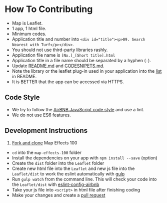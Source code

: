 # How To Contributing

* Map is Leaflet.
* 1 app, 1 html file.
* Minimum codes.
* Application title and number into `<div id="title"><p>09. Search Nearest with Turf</p></div>`.
* You should not use third-party libraries rashly.
* Application file name is `[No.]_[Short title].html`
* Application title in a file name should be separated by a hyphen (`-`).
* Update [README.md](https://github.com/muxlab/map-effects-100/blob/gh-pages/README.md) and [CODESNIPETS.md](https://github.com/muxlab/map-effects-100/blob/gh-pages/CODESNIPETS.md).
* Note the library or the leaflet plug-in used in your application into the [list](https://github.com/muxlab/map-effects-100#library--leaflet-plugin) in README.
* It is BETTER that the app can be accessed via HTTPS.

## Code Style

* We try to follow the [AirBNB JavaScript code style](https://github.com/airbnb/javascript/tree/master/es5) and use a lint.
* We do not use ES6 features.

## Development Instructions

1. [Fork and clone](https://help.github.com/articles/fork-a-repo) Map Effects 100
* `cd` into the `map-effects-100` folder
* Install the dependencies on your app with `npm install --save` (option)
* Create the `dist` folder into the `Leaflet` folder
* Create new html file into the `Leaflet` and new js file into the `Leaflet/dist` to work the eslint automatically with [gulp](https://github.com/muxlab/map-effects-100/blob/gh-pages/gulpfile.js)
* Run `gulp watch` from the command line. This will check your code into the `Leaflet/dist` with [eslint-config-airbnb](https://www.npmjs.com/package/eslint-config-airbnb)
* Take your js file into `<script>` in html file after finishing coding
* Make your changes and create a [pull request](https://help.github.com/articles/creating-a-pull-request)
